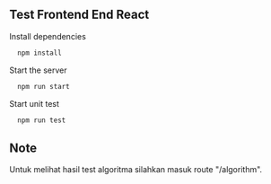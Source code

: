 ## Test Frontend End React

Install dependencies

```bash
  npm install
```

Start the server

```bash
  npm run start
```

Start unit test

```bash
  npm run test
```

## Note

Untuk melihat hasil test algoritma silahkan masuk route "/algorithm".
